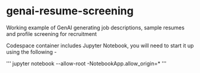 # genai-resume-screening
Working example of GenAI generating job descriptions, sample resumes and profile screening for recruitment 

Codespace container includes Jupyter Notebook, you will need to start it up using the following -

'''
jupyter notebook --allow-root -NotebookApp.allow_origin=*
'''
